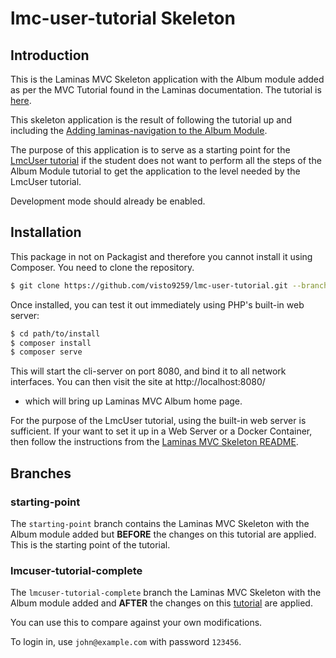 # lmc-user-tutorial Skeleton

## Introduction

This is the Laminas MVC Skeleton application with the Album module added as per the MVC Tutorial
found in the Laminas documentation.  The tutorial is [here](https://docs.laminas.dev/tutorials/).

This skeleton application is the result of following the tutorial up and including the [Adding laminas-navigation to the Album Module](https://docs.laminas.dev/tutorials/navigation/).

The purpose of this application is to serve as a starting point for the [LmcUser tutorial](https://www.vistomedia.com/laminas-user-authentication-using-lmcuser/) if the student does not want to perform all the
steps of the Album Module tutorial to get the application to the level needed by the LmcUser tutorial.

Development mode should already be enabled.

## Installation

This package in not on Packagist and therefore you cannot install it using Composer. You need to clone the repository.

```bash
$ git clone https://github.com/visto9259/lmc-user-tutorial.git --branch starting-point path/to/install
```

Once installed, you can test it out immediately using PHP's built-in web server:

```bash
$ cd path/to/install
$ composer install
$ composer serve
```

This will start the cli-server on port 8080, and bind it to all network
interfaces. You can then visit the site at http://localhost:8080/
- which will bring up Laminas MVC Album home page.


For the purpose of the LmcUser tutorial, using the built-in web server is sufficient. If your want to set it up in a Web Server or a Docker Container, then follow the instructions
from the [Laminas MVC Skeleton README](https://github.com/laminas/laminas-mvc-skeleton).

## Branches

### starting-point
The `starting-point` branch contains the Laminas MVC Skeleton with the Album module added but **BEFORE** the changes on this tutorial
are applied.  This is the starting point of the tutorial.

### lmcuser-tutorial-complete

The `lmcuser-tutorial-complete` branch the Laminas MVC Skeleton with the Album module added and **AFTER** the changes
on this [tutorial](https://www.vistomedia.com/laminas-user-authentication-using-lmcuser/) are applied.

You can use this to compare against your own modifications.

To login in, use `john@example.com` with password `123456`.

